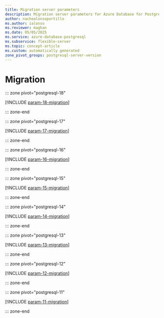 ```yaml
---
title: Migration server parameters
description: Migration server parameters for Azure Database for PostgreSQL flexible server.
author: nachoalonsoportillo
ms.author: ialonso
ms.reviewer: maghan
ms.date: 05/05/2025
ms.service: azure-database-postgresql
ms.subservice: flexible-server
ms.topic: concept-article
ms.custom: automatically generated
zone_pivot_groups: postgresql-server-version
---
```

# Migration


::: zone pivot="postgresql-18"

[!INCLUDE [param-18-migration](./includes/param-18-migration.md)]

::: zone-end


::: zone pivot="postgresql-17"

[!INCLUDE [param-17-migration](./includes/param-17-migration.md)]

::: zone-end


::: zone pivot="postgresql-16"

[!INCLUDE [param-16-migration](./includes/param-16-migration.md)]

::: zone-end


::: zone pivot="postgresql-15"

[!INCLUDE [param-15-migration](./includes/param-15-migration.md)]

::: zone-end


::: zone pivot="postgresql-14"

[!INCLUDE [param-14-migration](./includes/param-14-migration.md)]

::: zone-end


::: zone pivot="postgresql-13"

[!INCLUDE [param-13-migration](./includes/param-13-migration.md)]

::: zone-end


::: zone pivot="postgresql-12"

[!INCLUDE [param-12-migration](./includes/param-12-migration.md)]

::: zone-end


::: zone pivot="postgresql-11"

[!INCLUDE [param-11-migration](./includes/param-11-migration.md)]

::: zone-end


